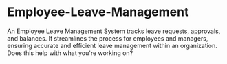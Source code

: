 # Employee-Leave-Management
An Employee Leave Management System tracks leave requests, approvals, and balances. It streamlines the process for employees and managers, ensuring accurate and efficient leave management within an organization.  Does this help with what you're working on?
